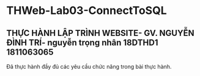 # THWeb-Lab03-ConnectToSQL
## THỰC HÀNH LẬP TRÌNH WEBSITE- GV. NGUYỄN ĐÌNH TRÍ- nguyễn trọng nhân 18DTHD1 1811063065

Đã thực hành đầy đủ các yêu cầu chức năng trong bài thực hành.

